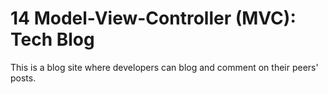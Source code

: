 # 14 Model-View-Controller (MVC): Tech Blog

This is a blog site where developers can blog and comment on their peers' posts. 
